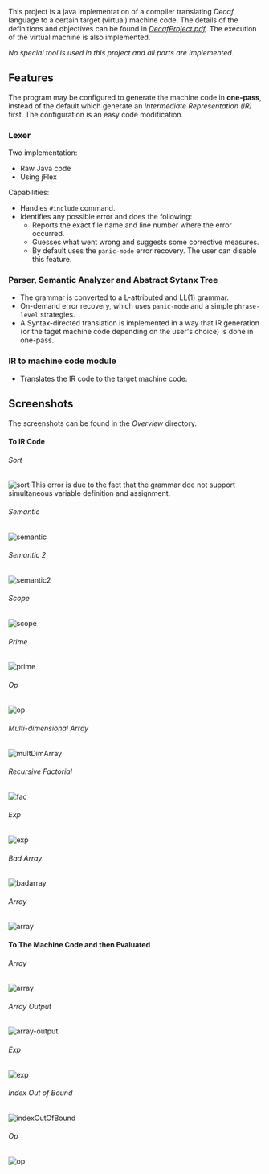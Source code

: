 This project is a java implementation of a compiler translating *Decaf* language to a certain target (virtual) machine code. The details of the definitions and objectives can be found in [*DecafProject.pdf*](https://github.com/AriaAdibi/CompilerProject/blob/modifyingTheREADME/DecafProject.pdf). The execution of the virtual machine is also implemented.

*No special tool is used in this project and all parts are implemented.*

## Features
The program may be configured to generate the machine code in **one-pass**, instead of the default which generate an *Intermediate Representation (IR)* first. The configuration is an easy code modification.

### Lexer
Two implementation:
- Raw Java code
- Using jFlex

Capabilities:
- Handles `#include` command.
- Identifies any possible error and does the following:
	- Reports the exact file name and line number where the error occurred.
	- Guesses what went wrong and suggests some corrective measures.
	- By default uses the `panic-mode` error recovery. The user can disable this feature.

### Parser, Semantic Analyzer and Abstract Sytanx Tree
- The grammar is converted to a L-attributed and LL(1) grammar.
- On-demand error recovery, which uses `panic-mode` and a simple `phrase-level` strategies.
- A Syntax-directed translation is implemented in a way that IR generation (or the taget machine code depending on the user's choice) is done in one-pass.

### IR to machine code module
- Translates the IR code to the target machine code.

## Screenshots
The screenshots can be found in the *Overview* directory.

#### To IR Code

###### Sort
![sort](/Overview/Screenshots-IRCode/sort.png)
This error is due to the fact that the grammar doe not support simultaneous variable definition and assignment.

###### Semantic
![semantic](/Overview/Screenshots-IRCode/semantic.png)

###### Semantic 2
![semantic2](/Overview/Screenshots-IRCode/semantic2.png)

###### Scope
![scope](/Overview/Screenshots-IRCode/scope.png)

###### Prime
![prime](/Overview/Screenshots-IRCode/prime.png)

###### Op
![op](/Overview/Screenshots-IRCode/op.png)

###### Multi-dimensional Array
![multDimArray](/Overview/Screenshots-IRCode/multDimArray.png)

###### Recursive Factorial
![fac](/Overview/Screenshots-IRCode/fac.png)

###### Exp
![exp](/Overview/Screenshots-IRCode/exp.png)

###### Bad Array
![badarray](/Overview/Screenshots-IRCode/badarray.png)

###### Array
![array](/Overview/Screenshots-IRCode/array.png)


#### To The Machine Code and then Evaluated

###### Array
![array](/Overview/Screenshots-CodeGenerator+Evaluation/array.png)

###### Array Output
![array-output](/Overview/Screenshots-CodeGenerator+Evaluation/array-output.png)

###### Exp
![exp](/Overview/Screenshots-CodeGenerator+Evaluation/exp.png)

###### Index Out of Bound
![indexOutOfBound](/Overview/Screenshots-CodeGenerator+Evaluation/indexOutOfBound.png)

###### Op
![op](/Overview/Screenshots-CodeGenerator+Evaluation/op.png)
